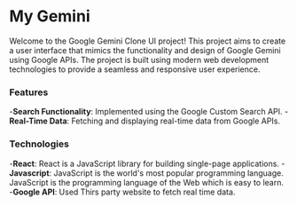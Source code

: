 # My Gemini

Welcome to the Google Gemini Clone UI project! This project aims to create a user interface that mimics the functionality and design of Google Gemini using Google APIs. The project is built using modern web development technologies to provide a seamless and responsive user experience.

### Features
-**Search Functionality**: Implemented using the Google Custom Search API.
-**Real-Time Data**: Fetching and displaying real-time data from Google APIs.

### Technologies
-**React**: React is a JavaScript library for building single-page applications.
-**Javascript**: JavaScript is the world's most popular programming language. JavaScript is the programming language of the Web which is easy to learn.
-**Google API**: Used Thirs party website to fetch real time data.